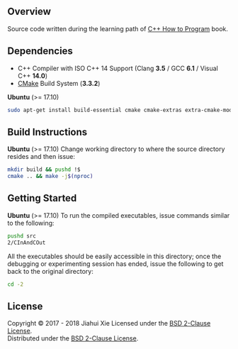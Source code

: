 ## Overview
Source code written during the learning path of [C++ How to Program][HTP]
book.

## Dependencies
* C++ Compiler with ISO C++ 14 Support (Clang **3.5** / GCC **6.1** / Visual C++ **14.0**)
* [CMake](https://cmake.org/) Build System (**3.3.2**)

**Ubuntu** (>= 17.10)
```bash
sudo apt-get install build-essential cmake cmake-extras extra-cmake-modules
```

## Build Instructions
**Ubuntu** (>= 17.10)
Change working directory to where the source directory resides and then issue:
```bash
mkdir build && pushd !$
cmake .. && make -j$(nproc)
```

## Getting Started
**Ubuntu** (>= 17.10)
To run the compiled executables, issue commands similar to the following:
```bash
pushd src
2/CInAndCOut
```
All the executables should be easily accessible in this directory; once the
debugging or experimenting session has ended, issue the following to get back
to the original directory:
```bash
cd -2
```

## License
Copyright © 2017 - 2018 Jiahui Xie
Licensed under the [BSD 2-Clause License][BSD2].  
Distributed under the [BSD 2-Clause License][BSD2].  

[BSD2]: https://opensource.org/licenses/BSD-2-Clause
[HTP]: https://www.deitel.com/books/cpphtp10
